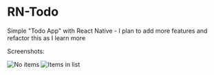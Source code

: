 # RN-Todo
Simple "Todo App" with React Native - I plan to add more features and refactor this as I learn more

Screenshots:

![No items](https://i.imgur.com/2PTagS7.png)
![Items in list](https://i.imgur.com/e1ca3cd.png)
